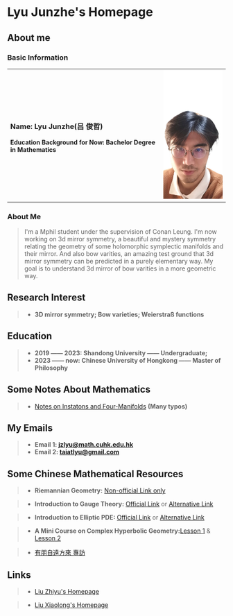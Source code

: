 # Lyu Junzhe's Homepage
## About me
### Basic Information
<table border="0">
  <tr>
    <td width="70%">
      <h3>Name: Lyu Junzhe(吕 俊哲)</h3>
      <p><b>Education Background for Now: Bachelor Degree in Mathematics</b></p>
    </td>
    <td width="30%">
      <img src="/Lyu.jpg" width="100%"> 
    </td>
  </tr>
</table>

### About Me
>I'm a Mphil student under the supervision of Conan Leung. I'm now working on 3d mirror symmetry, a beautiful and mystery symmetry relating the geometry of some holomorphic symplectic manifolds and their mirror. And also bow varities, an amazing test ground that 3d mirror symmetry can be predicted in a purely elementary way. My goal is to understand 3d mirror of bow varities in a more geometric way.

## Research Interest
> + **3D mirror symmetry; Bow varieties; Weierstraß functions**


## Education

> + **2019 —— 2023: Shandong University —— Undergraduate;**
> + **2023 —— now:  Chinese University of Hongkong —— Master of Philosophy**


## Some Notes About Mathematics
> + [Notes on Instatons and Four-Manifolds](NotesonUhlenbeck.pdf) **(Many typos)**



## My Emails
> + **Email 1: jzlyu@math.cuhk.edu.hk**
> + **Email 2: taiatlyu@gmail.com**

## Some Chinese Mathematical Resources
> + **Riemannian Geometry:** [Non-official Link only](https://b23.tv/tD6DVdy?share_medium=android&share_source=qq&bbid=XYB371DBF1C003F003817F665CC7B472A6C7A&ts=1648304369162)

> + **Introduction to Gauge Theory:** [Official Link](http://www.cim.nankai.edu.cn/2020/0709/c11453a284191/page.htm) or [Alternative Link](https://b23.tv/y7zPq6b?share_medium=android&share_source=qq&bbid=XYB371DBF1C003F003817F665CC7B472A6C7A&ts=1648304401067)

> + **Introduction to Elliptic PDE:** [Official Link](https://resource.pku.edu.cn/index.php?r=course/detail&id=403) or [Alternative Link](https://b23.tv/1j7kx6n?share_medium=android&share_source=qq&bbid=XYB371DBF1C003F003817F665CC7B472A6C7A&ts=1648304464712)

> + **A Mini Course on Complex Hyperbolic Geometry:**[Lesson 1](https://www.bilibili.com/video/BV1qP411j7jt/?spm_id_from=333.999.0.0&vd_source=fc89d6d296d52c05bd13ab165765a10c)
> & [Lesson 2](https://www.bilibili.com/video/BV1Cd4y1R79Q/?spm_id_from=333.788.recommend_more_video.-1&vd_source=fc89d6d296d52c05bd13ab165765a10c)

>
> + [有朋自遠方來 專訪](https://web.math.sinica.edu.tw/mathmedia/interview_index18.jsp)

## Links
> + [Liu Zhiyu's Homepage](https://sites.google.com/view/zhiyuliu)

> + [Liu Xiaolong's Homepage](https://dvlxlwz.github.io/)
